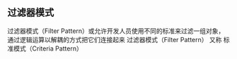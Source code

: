 ## 过滤器模式

过滤器模式（Filter Pattern）或允许开发人员使用不同的标准来过滤一组对象，通过逻辑运算以解耦的方式把它们连接起来
过滤器模式（Filter Pattern） 又称 标准模式（Criteria Pattern）





















